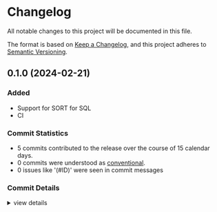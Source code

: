 # Changelog

All notable changes to this project will be documented in this file.

The format is based on [Keep a Changelog](https://keepachangelog.com/en/1.0.0/),
and this project adheres to [Semantic Versioning](https://semver.org/spec/v2.0.0.html).

## 0.1.0 (2024-02-21)

### Added

- Support for SORT for SQL
- CI

### Commit Statistics

<csr-read-only-do-not-edit/>

 - 5 commits contributed to the release over the course of 15 calendar days.
 - 0 commits were understood as [conventional](https://www.conventionalcommits.org).
 - 0 issues like '(#ID)' were seen in commit messages

### Commit Details

<csr-read-only-do-not-edit/>

<details><summary>view details</summary>

 * **Uncategorized**
    - Release datafusion-federation v0.1.0 ([`7428814`](https://github.com/rajantikare/datafusion-federation/commit/742881454f1996538e9bb2f6889b78c191cf4a38))
    - Change log ([`84c0919`](https://github.com/rajantikare/datafusion-federation/commit/84c0919e5ac4dac7e98dfdd117602d8a3e67c884))
    - Metadata ([`e140433`](https://github.com/rajantikare/datafusion-federation/commit/e140433334c1a67a558c89e03332e3b6ad15564b))
    - Change log ([`bc2bb3d`](https://github.com/rajantikare/datafusion-federation/commit/bc2bb3db781af3c6cfce4743c4334d21e6abbe35))
    - Initial commit ([`2b3fe17`](https://github.com/rajantikare/datafusion-federation/commit/2b3fe175404b2a18a36ce9dab4bbfafe000234fd))
</details>

